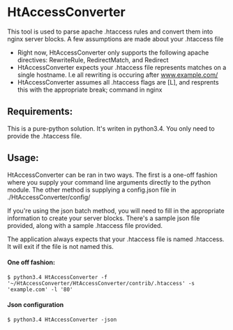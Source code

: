 # HtAccessConverter

This tool is used to parse apache .htaccess rules and convert them into nginx server blocks. A few assumptions are made about your .htaccess file

- Right now, HtAccessConverter only supports the following apache directives: RewriteRule, RedirectMatch, and Redirect
- HtAccessConverter expects your .htaccess file represents matches on a single hostname. I.e all rewriting is occuring after www.example.com/
- HtAccessConverter assumes all .htaccess flags are [L], and resprents this with the appropriate break; command in nginx

## Requirements:
This is a pure-python solution. It's writen in python3.4. You only need to provide the .htaccess file.

## Usage:
HtAccessConverter can be ran in two ways. The first is a one-off fashion where you supply your command line arguments directly to the python module. The other method is supplying a config.json file in ./HtAccessConverter/config/

If you're using the json batch method, you will need to fill in the appropriate information to create your server blocks. There's a sample json file provided, along with a sample .htaccess file provided.

The application always expects that your .htaccess file is named .htaccess. It will exit if the file is not named this.


#### One off fashion:
```
$ python3.4 HtAccessConverter -f '~/HtAccessConverter/HtAccessConverter/contrib/.htaccess' -s 'example.com' -l '80'
```
#### Json configuration
```
$ python3.4 HtAccessConverter -json
```